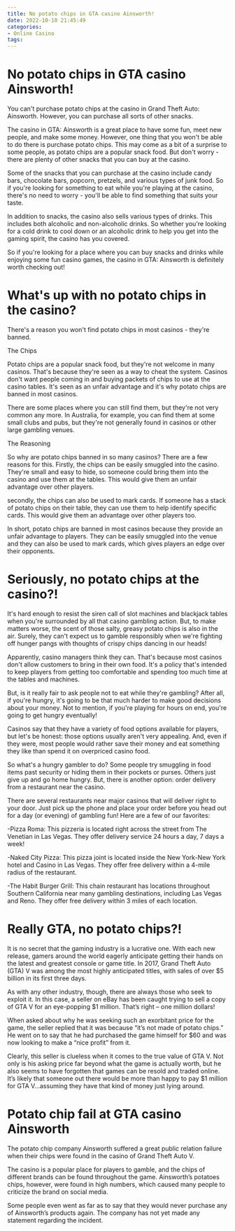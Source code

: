 ```yaml
---
title: No potato chips in GTA casino Ainsworth!
date: 2022-10-10 21:45:49
categories:
- Online Casino
tags:
---
```



#  No potato chips in GTA casino Ainsworth!

You can't purchase potato chips at the casino in Grand Theft Auto: Ainsworth. However, you can purchase all sorts of other snacks.

The casino in GTA: Ainsworth is a great place to have some fun, meet new people, and make some money. However, one thing that you won't be able to do there is purchase potato chips. This may come as a bit of a surprise to some people, as potato chips are a popular snack food. But don't worry - there are plenty of other snacks that you can buy at the casino.

Some of the snacks that you can purchase at the casino include candy bars, chocolate bars, popcorn, pretzels, and various types of junk food. So if you're looking for something to eat while you're playing at the casino, there's no need to worry - you'll be able to find something that suits your taste.

In addition to snacks, the casino also sells various types of drinks. This includes both alcoholic and non-alcoholic drinks. So whether you're looking for a cold drink to cool down or an alcoholic drink to help you get into the gaming spirit, the casino has you covered.

So if you're looking for a place where you can buy snacks and drinks while enjoying some fun casino games, the casino in GTA: Ainsworth is definitely worth checking out!

#  What's up with no potato chips in the casino?

There's a reason you won't find potato chips in most casinos - they're banned.

The Chips

Potato chips are a popular snack food, but they're not welcome in many casinos. That's because they're seen as a way to cheat the system. Casinos don't want people coming in and buying packets of chips to use at the casino tables. It's seen as an unfair advantage and it's why potato chips are banned in most casinos.

There are some places where you can still find them, but they're not very common any more. In Australia, for example, you can find them at some small clubs and pubs, but they're not generally found in casinos or other large gambling venues.

The Reasoning

So why are potato chips banned in so many casinos? There are a few reasons for this. Firstly, the chips can be easily smuggled into the casino. They're small and easy to hide, so someone could bring them into the casino and use them at the tables. This would give them an unfair advantage over other players.

 secondly, the chips can also be used to mark cards. If someone has a stack of potato chips on their table, they can use them to help identify specific cards. This would give them an advantage over other players too.


In short, potato chips are banned in most casinos because they provide an unfair advantage to players. They can be easily smuggled into the venue and they can also be used to mark cards, which gives players an edge over their opponents.

#  Seriously, no potato chips at the casino?!

It's hard enough to resist the siren call of slot machines and blackjack tables when you're surrounded by all that casino gambling action. But, to make matters worse, the scent of those salty, greasy potato chips is also in the air. Surely, they can't expect us to gamble responsibly when we're fighting off hunger pangs with thoughts of crispy chips dancing in our heads!

Apparently, casino managers think they can. That's because most casinos don't allow customers to bring in their own food. It's a policy that's intended to keep players from getting too comfortable and spending too much time at the tables and machines.

But, is it really fair to ask people not to eat while they're gambling? After all, if you're hungry, it's going to be that much harder to make good decisions about your money. Not to mention, if you're playing for hours on end, you're going to get hungry eventually!

Casinos say that they have a variety of food options available for players, but let's be honest: those options usually aren't very appealing. And, even if they were, most people would rather save their money and eat something they like than spend it on overpriced casino food.

So what's a hungry gambler to do? Some people try smuggling in food items past security or hiding them in their pockets or purses. Others just give up and go home hungry. But, there is another option: order delivery from a restaurant near the casino.

There are several restaurants near major casinos that will deliver right to your door. Just pick up the phone and place your order before you head out for a day (or evening) of gambling fun! Here are a few of our favorites:

-Pizza Roma: This pizzeria is located right across the street from The Venetian in Las Vegas. They offer delivery service 24 hours a day, 7 days a week!

-Naked City Pizza: This pizza joint is located inside the New York-New York hotel and Casino in Las Vegas. They offer free delivery within a 4-mile radius of the restaurant.

-The Habit Burger Grill: This chain restaurant has locations throughout Southern California near many gambling destinations, including Las Vegas and Reno. They offer free delivery within 3 miles of each location.

#  Really GTA, no potato chips?!

It is no secret that the gaming industry is a lucrative one. With each new release, gamers around the world eagerly anticipate getting their hands on the latest and greatest console or game title. In 2017, Grand Theft Auto (GTA) V was among the most highly anticipated titles, with sales of over $5 billion in its first three days.

As with any other industry, though, there are always those who seek to exploit it. In this case, a seller on eBay has been caught trying to sell a copy of GTA V for an eye-popping $1 million. That’s right – one million dollars!

When asked about why he was seeking such an exorbitant price for the game, the seller replied that it was because “it’s not made of potato chips.” He went on to say that he had purchased the game himself for $60 and was now looking to make a “nice profit” from it.

Clearly, this seller is clueless when it comes to the true value of GTA V. Not only is his asking price far beyond what the game is actually worth, but he also seems to have forgotten that games can be resold and traded online. It’s likely that someone out there would be more than happy to pay $1 million for GTA V…assuming they have that kind of money just lying around.

#  Potato chip fail at GTA casino Ainsworth

The potato chip company Ainsworth suffered a great public relation failure when their chips were found in the casino of Grand Theft Auto V.

The casino is a popular place for players to gamble, and the chips of different brands can be found throughout the game. Ainsworth’s potatoes chips, however, were found in high numbers, which caused many people to criticize the brand on social media.

Some people even went as far as to say that they would never purchase any of Ainsworth’s products again. The company has not yet made any statement regarding the incident.